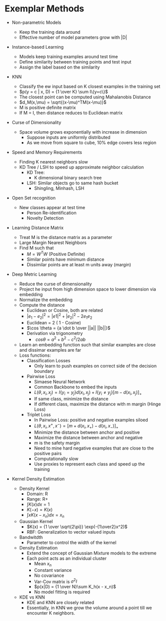 # Exemplar Methods

- Non-parametric Models
    - Keep the training data around
    - Effective number of model parameters grow with |D|

- Instance-based Learning
    - Models keep training examples around test time
    - Define similarity between training points and test input
    - Assign the label based on the similarity

- KNN
    - Classify the ew input based on K closest examples in the training set
    - $p(y = c | x, D) = {1 \over K} \sum  I\{y=c\}$
    - The closest point can be computed using Mahalanobis Distance
    - $d_M(x,\mu) = \sqrt{(x-\mu)^TM(x-\mu)}$
    - M is positive definite matrix
    - If M = I, then distance reduces to Euclidean matrix

- Curse of Dimensionality
    - Space volume grows exponentially with increase in dimension
        - Suppose inputs are uniformly distributed
        - As we move from square to cube, 10% edge covers less region

- Speed and Memory Requirements
    - Finding K nearest neighbors slow
    - KD Tree / LSH to speed up approximate neighbor calculation
        - KD Tree:
            - K dimensional binary search tree
        - LSH: Similar objects go to same hash bucket
            - Shingling, Minhash, LSH

- Open Set recognition
    - New classes appear at test time
        - Person Re-identification
        - Novelty Detection

- Learning Distance Matrix
    - Treat M is the distance matrix as a parameter
    - Large Margin Nearest Neighbors
    - Find M such that
        - $M = W^T W$ (Positive Definite)
        - Similar points have minimum distance
        - Dissimilar points are at least m units away (margin) 

- Deep Metric Learning
    - Reduce the curse of dimensionality
    - Project he input from high dimension space to lower dimension via embedding
    - Normalize the embedding
    - Compute the distance
        - Euclidean or Cosine, both are related
        - $|e_1 - e_2|^2 = |e1|^2 + |e_2|^2 - 2e_1 e_2$
        - Euclidean = 2 ( 1 - Cosine)
        - $\cos \theta = {a \dot b \over ||a|| ||b||}$
        - Derivation via trigonometry 
            - $\ cos \theta = a^2 + b ^ 2 - c^2 / 2 a b$
    - Learn an embedding function such that similar examples are close and dissimar examples are far
    - Loss functions:
        - Classification Losses
            - Only learn to push examples on correct side of the decision boundary
        - Pairwise Loss
            - Simaese Neural Network
            - Common Backbone to embed the inputs
            - $L(\theta, x_i, x_j) =  I \{y_i =y_j\} d(x_i, x_j) +  I \{y_i \ne y_j\} [m - d(x_i, x_j)]_+$
            - If same class, minimize the distance
            - If different class, maximize the distance with m margin (Hinge Loss)
        - Triplet Loss
            - In Pairwise Loss: positive and negative examples siloed
            - $L(\theta, x_i, x^+, x^-) = [m + d(x_i, x_+) - d(x_i, x_-)]_+$
            - Minimize the distance between anchor and positive
            - Maximize the distance between anchor and negative
            - m is the safety margin
            - Need to mine hard negative examples that are close to the positive pairs
            - Computationally slow
            - Use proxies to represent each class and speed up the training

- Kernel Density Estimation
    - Density Kernel
        - Domain: R
        - Range: R+
        - $\int K(x)dx = 1$
        - $K(-x) = K(x)$
        - $\int x K(x-x_n) dx = x_n$
    - Gaussian Kernel
        - $K(x) = {1 \over \sqrt{2\pi}} \exp(-{1\over2}x^2)$
        - RBF: Generalization to vector valued inputs
    - Bandwitdth
        - Parameter to control the width of the kernel
    - Density Estimation
        - Extend the concept of Gaussian Mixture models to the extreme
        - Each point acts as an individual cluster
            - Mean $x_n$ 
            - Constant variance
            - No covariance
            - Var-Cov matrix is $\sigma^2 I$
            - $p(x|D) = {1 \over N}\sum K_h(x - x_n)$
            - No model fitting is required
    - KDE vs KNN
        - KDE and KNN are closely related
        - Essentially, in KNN we grow the volume around a point till we encounter K neighbors. 